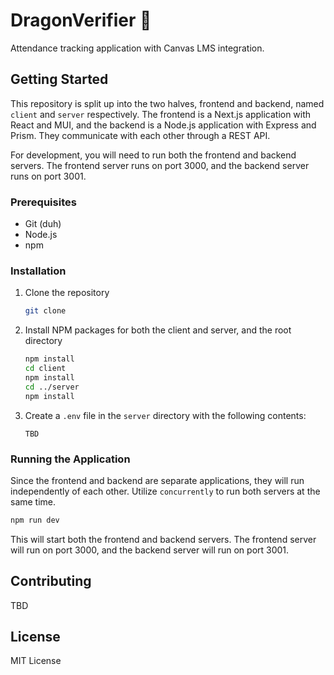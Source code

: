 # DragonVerifier 🐉

Attendance tracking application with Canvas LMS integration.

## Getting Started

This repository is split up into the two halves, frontend and backend, named `client` and `server` respectively. The frontend is a Next.js application with React and MUI, and the backend is a Node.js application with Express and Prism. They communicate with each other through a REST API.

For development, you will need to run both the frontend and backend servers. The frontend server runs on port 3000, and the backend server runs on port 3001.

### Prerequisites

- Git (duh)
- Node.js
- npm

### Installation

1. Clone the repository
   ```sh
   git clone
    ```
2. Install NPM packages for both the client and server, and the root directory
    ```sh
    npm install
    cd client
    npm install
    cd ../server
    npm install
    ```
3. Create a `.env` file in the `server` directory with the following contents:
    ```env
    TBD
    ```

### Running the Application

Since the frontend and backend are separate applications, they will run independently of each other. Utilize `concurrently` to run both servers at the same time.

```sh
npm run dev
```

This will start both the frontend and backend servers. The frontend server will run on port 3000, and the backend server will run on port 3001.

## Contributing

TBD

## License

MIT License